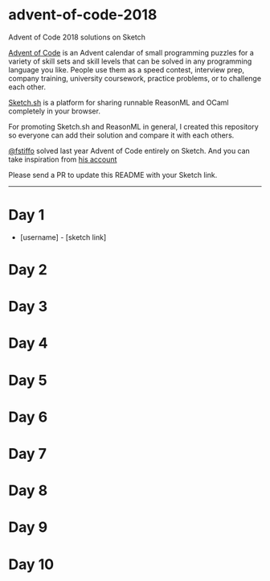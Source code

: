 # advent-of-code-2018
Advent of Code 2018 solutions on Sketch

[Advent of Code](https://adventofcode.com/) is an Advent calendar of small programming puzzles for a variety of skill sets and skill levels that can be solved in any programming language you like. People use them as a speed contest, interview prep, company training, university coursework, practice problems, or to challenge each other.

[Sketch.sh](https://sketch.sh/) is a platform for sharing runnable ReasonML and OCaml completely in your browser. 

For promoting Sketch.sh and ReasonML in general, I created this repository so everyone can add their solution and compare it with each others. 

[@fstiffo](https://sketch.sh/u/fstiffo) solved last year Advent of Code entirely on Sketch. And you can take inspiration from [his account](https://sketch.sh/u/fstiffo)


Please send a PR to update this README with your Sketch link.

---

# Day 1

- [username] - [sketch link]

# Day 2

# Day 3

# Day 4

# Day 5

# Day 6

# Day 7

# Day 8

# Day 9

# Day 10
